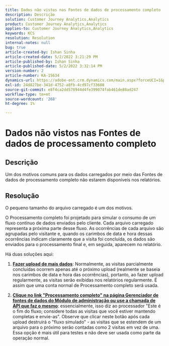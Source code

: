 ```yaml
---
title: Dados não vistos nas Fontes de dados de processamento completo
description: Descrição
solution: Customer Journey Analytics,Analytics
product: Customer Journey Analytics,Analytics
applies-to: Customer Journey Analytics,Analytics
keywords: KCS
resolution: Resolution
internal-notes: null
bug: true
article-created-by: Ishan Sinha
article-created-date: 5/2/2022 3:21:29 PM
article-published-by: Ishan Sinha
article-published-date: 5/2/2022 3:32:14 PM
version-number: 2
article-number: KA-15634
dynamics-url: https://adobe-ent.crm.dynamics.com/main.aspx?forceUCI=1&pagetype=entityrecord&etn=knowledgearticle&id=a08c6085-2bca-ec11-a7b5-6045bd00dca1
exl-id: 24d827be-341d-4752-a8fb-4cd97cf33608
source-git-commit: e8f4ca2dd578944d4fe399074fab461de88ad247
workflow-type: tm+mt
source-wordcount: '268'
ht-degree: 1%

---
```


# Dados não vistos nas Fontes de dados de processamento completo

## Descrição


Um dos motivos comuns para os dados carregados por meio das Fontes de dados de processamento completo não estarem disponíveis nos relatórios.


## Resolução


O pequeno tamanho do arquivo carregado é um dos motivos.

O Processamento completo foi projetado para simular o consumo de um fluxo contínuo de dados enviados pelo cliente. Cada arquivo carregado representa a próxima parte desse fluxo. As ocorrências de cada arquivo são agrupadas pelo visitante e, quando os carimbos de data e hora dessas ocorrências indicam claramente que a visita foi concluída, os dados são enviados para o processamento final e, em seguida, aparecem no relatório.

Há duas soluções aqui:

1. <u><b>Fazer upload de mais dados</b></u>: Normalmente, as visitas parcialmente concluídas ocorrem apenas até o próximo upload (realmente se baseia nos carimbos de data e hora das ocorrências), portanto, ao fazer upload regularmente, as visitas serão exibidas nos relatórios regularmente. É assim que uma conta normal de Processamento completo será usada.

2. <u><b>Clique no link &quot;Processamento completo&quot; na página Gerenciador de fontes de dados do Módulo de administração ou use a chamada de API que faz o mesmo</b></u>: essencialmente, isso diz ao processador &quot;Este é o fim do fluxo; considere todas as visitas que você estiver mantendo completas e envie-as&quot;. Observe que clicar neste botão após cada upload destruirá o &quot;fluxo simulado&quot; - as visitas que se estendem de um arquivo para o próximo serão contadas como 2 visitas em vez de uma. Essa opção é mais útil para testes e não deve ser usada como parte da operação normal.
